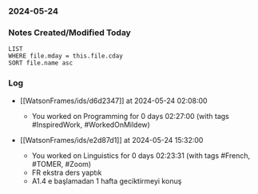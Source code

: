 ### 2024-05-24

### Notes Created/Modified Today
```dataview
LIST 
WHERE file.mday = this.file.cday
SORT file.name asc
```
### Log


- [[WatsonFrames/ids/d6d2347]] at 2024-05-24 02:08:00
  - You worked on Programming for 0 days 02:27:00 (with tags #InspiredWork, #WorkedOnMildew) 


- [[WatsonFrames/ids/e2d87d1]] at 2024-05-24 15:32:00
  - You worked on Linguistics for 0 days 02:23:31 (with tags #French, #TOMER, #Zoom)
  - FR ekstra ders yaptık
  - A1.4 e başlamadan 1 hafta geciktirmeyi konuş
